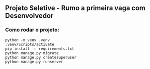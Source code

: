 ## Projeto Seletive - Rumo a primeira vaga com Desenvolvedor

### Como rodar o projeto:
````
python -m venv .venv
.venv/Scripts/activate
pip install -r requirements.txt
python manage.py migrate
python manage.py createsuperuser
python manage.py runserver
````